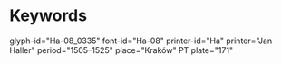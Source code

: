 # Keywords
glyph-id="Ha-08_0335"
font-id="Ha-08"
printer-id="Ha"
printer="Jan Haller"
period="1505–1525"
place="Kraków"
PT plate="171"
